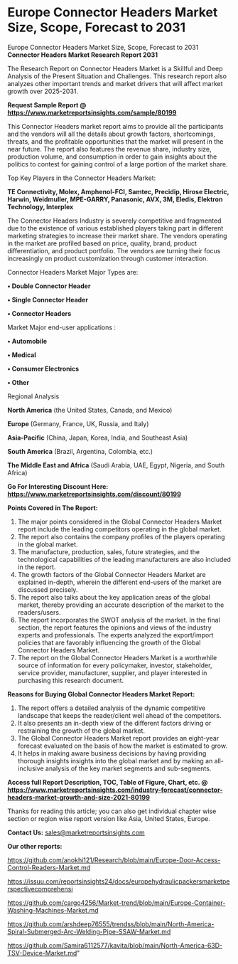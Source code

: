 # Europe Connector Headers Market Size, Scope, Forecast to 2031
Europe Connector Headers Market Size, Scope, Forecast to 2031
<strong>Connector Headers Market Research Report 2031</strong>

The Research Report on Connector Headers Market is a Skillful and Deep Analysis of the Present Situation and Challenges. This research report also analyzes other important trends and market drivers that will affect market growth over 2025-2031.

<strong>Request Sample Report @ <a href=https://www.marketreportsinsights.com/sample/80199>https://www.marketreportsinsights.com/sample/80199</a></strong>

This Connector Headers market report aims to provide all the participants and the vendors will all the details about growth factors, shortcomings, threats, and the profitable opportunities that the market will present in the near future. The report also features the revenue share, industry size, production volume, and consumption in order to gain insights about the politics to contest for gaining control of a large portion of the market share.

Top Key Players in the Connector Headers Market:

<strong>TE Connectivity, Molex, Amphenol-FCI, Samtec, Precidip, Hirose Electric, Harwin, Weidmuller, MPE-GARRY, Panasonic, AVX, 3M, Eledis, Elektron Technology, Interplex</strong>

The Connector Headers Industry is severely competitive and fragmented due to the existence of various established players taking part in different marketing strategies to increase their market share. The vendors operating in the market are profiled based on price, quality, brand, product differentiation, and product portfolio. The vendors are turning their focus increasingly on product customization through customer interaction.

Connector Headers Market Major Types are:

<strong>• Double Connector Header

• Single Connector Header

• Connector Headers</strong>

Market Major end-user applications :

<strong>• Automobile

• Medical

• Consumer Electronics

• Other</strong>

Regional Analysis

</u><strong><b>North America</b></strong> (the United States, Canada, and Mexico)

<strong><b>Europe </b></strong>(Germany, France, UK, Russia, and Italy)

<strong><b>Asia-Pacific</b></strong> (China, Japan, Korea, India, and Southeast Asia)

<strong><b>South America</b></strong> (Brazil, Argentina, Colombia, etc.)

<strong><b>The Middle East and Africa</b></strong> (Saudi Arabia, UAE, Egypt, Nigeria, and South Africa)

<strong>Go For Interesting Discount Here: <a href=https://www.marketreportsinsights.com/discount/80199>https://www.marketreportsinsights.com/discount/80199</a></strong>

<strong>Points Covered in The Report:</strong>
<ol>
  <li>The major points considered in the Global Connector Headers Market report include the leading competitors operating in the global market.</li>
  <li>The report also contains the company profiles of the players operating in the global market.</li>
  <li>The manufacture, production, sales, future strategies, and the technological capabilities of the leading manufacturers are also included in the report.</li>
  <li>The growth factors of the Global Connector Headers Market are explained in-depth, wherein the different end-users of the market are discussed precisely.</li>
  <li>The report also talks about the key application areas of the global market, thereby providing an accurate description of the market to the readers/users.</li>
  <li>The report incorporates the SWOT analysis of the market. In the final section, the report features the opinions and views of the industry experts and professionals. The experts analyzed the export/import policies that are favorably influencing the growth of the Global Connector Headers Market.</li>
  <li>The report on the Global Connector Headers Market is a worthwhile source of information for every policymaker, investor, stakeholder, service provider, manufacturer, supplier, and player interested in purchasing this research document.</li>
</ol>
<strong>Reasons for Buying Global Connector Headers Market Report:</strong>

<ol>
  <li>The report offers a detailed analysis of the dynamic competitive landscape that keeps the reader/client well ahead of the competitors.</li>
  <li>It also presents an in-depth view of the different factors driving or restraining the growth of the global market.</li>
  <li>The Global Connector Headers Market report provides an eight-year forecast evaluated on the basis of how the market is estimated to grow.</li>
  <li>It helps in making aware business decisions by having providing thorough insights insights into the global market and by making an all-inclusive analysis of the key market segments and sub-segments.</li>
</ol>
<strong>Access full Report Description, TOC, Table of Figure, Chart, etc. @ <a href=https://www.marketreportsinsights.com/industry-forecast/connector-headers-market-growth-and-size-2021-80199>https://www.marketreportsinsights.com/industry-forecast/connector-headers-market-growth-and-size-2021-80199</a></strong>


Thanks for reading this article; you can also get individual chapter wise section or region wise report version like Asia, United States, Europe.

<strong>Contact Us:</strong>
sales@marketreportsinsights.com

<strong>Our other reports:</strong>

<a href=https://github.com/anokhi121/Research/blob/main/Europe-Door-Access-Control-Readers-Market.md>https://github.com/anokhi121/Research/blob/main/Europe-Door-Access-Control-Readers-Market.md</a>

<a href=https://issuu.com/reportsinsights24/docs/europehydraulicpackersmarketperspectivecomprehensi>https://issuu.com/reportsinsights24/docs/europehydraulicpackersmarketperspectivecomprehensi</a>

<a href=https://github.com/cargo4256/Market-trend/blob/main/Europe-Container-Washing-Machines-Market.md>https://github.com/cargo4256/Market-trend/blob/main/Europe-Container-Washing-Machines-Market.md</a>

<a href=https://github.com/arshdeep76555/trendss/blob/main/North-America-Spiral-Submerged-Arc-Welding-Pipe-SSAW-Market.md>https://github.com/arshdeep76555/trendss/blob/main/North-America-Spiral-Submerged-Arc-Welding-Pipe-SSAW-Market.md</a>

<a href=https://github.com/Samira6112577/kavita/blob/main/North-America-63D-TSV-Device-Market.md>https://github.com/Samira6112577/kavita/blob/main/North-America-63D-TSV-Device-Market.md</a>"
